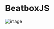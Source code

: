 # BeatboxJS




![image](https://user-images.githubusercontent.com/72129905/94678693-ef6a4f00-032f-11eb-844f-0b0f4b14535b.png)
